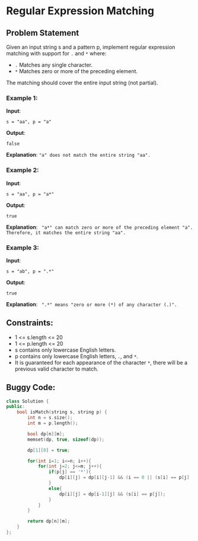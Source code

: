 # Regular Expression Matching

## Problem Statement
Given an input string s and a pattern p, implement regular expression matching with support for ``` . ```  and  ``` * ``` where:

- ``` . ``` Matches any single character.​​​​
- ``` * ``` Matches zero or more of the preceding element.

The matching should cover the entire input string (not partial).

### Example 1:

**Input**:   
```
s = "aa", p = "a"
```  
**Output**:  
```
false
```  
**Explanation**:
``` "a" does not match the entire string "aa". ```


### Example 2:

**Input**:  
```
s = "aa", p = "a*"
```  
**Output**:  
```
true
```  
**Explanation**:
```  "a*" can match zero or more of the preceding element "a". Therefore, it matches the entire string "aa". ```

### Example 3:

**Input**:  
```
s = "ab", p = ".*"
```  
**Output**:  
```
true
```
**Explanation**:
```  ".*" means "zero or more (*) of any character (.)". ```

## Constraints:
- 1 <= s.length <= 20
- 1 <= p.length <= 20
- s contains only lowercase English letters.
- p contains only lowercase English letters, ``` . ```, and ``` * ```.
- It is guaranteed for each appearance of the character ``` * ```, there will be a previous valid character to match.


## Buggy Code:
```cpp
class Solution {
public:
    bool isMatch(string s, string p) {
        int n = s.size();
        int m = p.length();

        bool dp[n][m];
        memset(dp, true, sizeof(dp));

        dp[1][0] = true;

        for(int i=1; i<=n; i++){
            for(int j=2; j<=m; j++){
                if(p[j] == '*'){
                    dp[i][j] = dp[i][j-1] && (i == 0 || (s[i] == p[j] || p[j] == '.'));
                }
                else{
                    dp[i][j] = dp[i-1][j] && (s[i] == p[j]);
                }
            }
        }

        return dp[n][m];
    }
};

```


